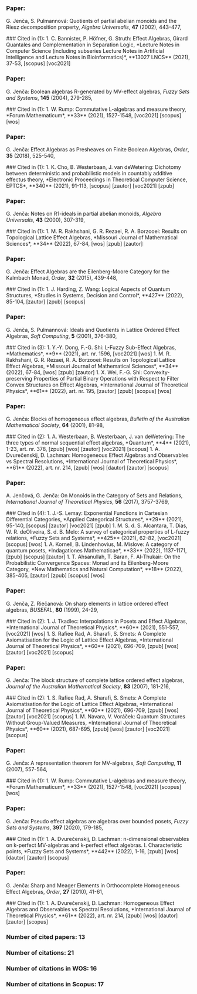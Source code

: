 <p>

### Paper:  
  G. Jenča, S. Pulmannová: Quotients of partial abelian monoids and the Riesz decomposition property,
  *Algebra Universalis*,
**47**
(2002),
443-477,

<p>  
### Cited in (1):
 1. C. Bannister, P. Höfner, G. Struth: Effect Algebras, Girard Quantales and Complementation in Separation Logic,
  *Lecture Notes in Computer Science (including subseries Lecture Notes in Artificial Intelligence and Lecture Notes in Bioinformatics)*,
**13027 LNCS**
(2021),
37-53,
[scopus] [voc2021] 
<p>

### Paper:  
  G. Jenča: Boolean algebras R-generated by MV-effect algebras,
  *Fuzzy Sets and Systems*,
**145**
(2004),
279-285,

<p>  
### Cited in (1):
 1. W. Rump: Commutative L-algebras and measure theory,
  *Forum Mathematicum*,
**33**
(2021),
1527-1548,
[voc2021] [scopus] [wos] 
<p>

### Paper:  
  G. Jenča: Effect Algebras as Presheaves on Finite Boolean Algebras,
  *Order*,
**35**
(2018),
525-540,

<p>  
### Cited in (1):
 1. K. Cho, B. Westerbaan, J. van deWetering: Dichotomy between deterministic and probabilistic models in countably additive effectus theory,
  *Electronic Proceedings in Theoretical Computer Science, EPTCS*,
**340**
(2021),
91-113,
[scopus] [zautor] [voc2021] [zpub] 
<p>

### Paper:  
  G. Jenča: Notes on R1-ideals in partial abelian monoids,
  *Algebra Universalis*,
**43**
(2000),
307-319,

<p>  
### Cited in (1):
 1. M. R. Rakhshani, G. R. Rezaei, R. A. Borzooei: Results on Topological Lattice Effect Algebras,
  *Missouri Journal of Mathematical Sciences*,
**34**
(2022),
67-84,
[wos] [zpub] [zautor] 
<p>

### Paper:  
  G. Jenča: Effect Algebras are the Eilenberg-Moore Category for the Kalmbach Monad,
  *Order*,
**32**
(2015),
439-448,

<p>  
### Cited in (1):
 1. J. Harding, Z. Wang: Logical Aspects of Quantum Structures,
  *Studies in Systems, Decision and Control*,
**427**
(2022),
85-104,
[zautor] [zpub] [scopus] 
<p>

### Paper:  
  G. Jenča, S. Pulmannová: Ideals and Quotients in Lattice Ordered Effect Algebras,
  *Soft Computing*,
**5**
(2001),
376-380,

<p>  
### Cited in (3):
 1. Y.-Y. Dong, F.-G. Shi: L-Fuzzy Sub-Effect Algebras,
  *Mathematics*,
**9**
(2021),
art. nr. 1596,
[voc2021] [wos] 
 1. M. R. Rakhshani, G. R. Rezaei, R. A. Borzooei: Results on Topological Lattice Effect Algebras,
  *Missouri Journal of Mathematical Sciences*,
**34**
(2022),
67-84,
[wos] [zpub] [zautor] 
 1. X. Wei, F.-G. Shi: Convexity-preserving Properties of Partial Binary Operations with Respect to Filter Convex Structures on Effect Algebras,
  *International Journal of Theoretical Physics*,
**61**
(2022),
art. nr. 195,
[zautor] [zpub] [scopus] [wos] 
<p>

### Paper:  
  G. Jenča: Blocks of homogeneous effect algebras,
  *Bulletin of the Australian Mathematical Society*,
**64**
(2001),
81-98,

<p>  
### Cited in (2):
 1. A. Westerbaan, B. Westerbaan, J. van deWetering: The three types of normal sequential effect algebras,
  *Quantum*,
**4**
(2021),
1-23,
art. nr. 378,
[zpub] [wos] [zautor] [voc2021] [scopus] 
 1. A. Dvurečenskij, D. Lachman: Homogeneous Effect Algebras and Observables vs Spectral Resolutions,
  *International Journal of Theoretical Physics*,
**61**
(2022),
art. nr. 214,
[zpub] [wos] [dautor] [zautor] [scopus] 
<p>

### Paper:  
  A. Jenčová, G. Jenča: On Monoids in the Category of Sets and Relations,
  *International Journal of Theoretical Physics*,
**56**
(2017),
3757-3769,

<p>  
### Cited in (4):
 1. J.-S. Lemay: Exponential Functions in Cartesian Differential Categories,
  *Applied Categorical Structures*,
**29**
(2021),
95-140,
[scopus] [zautor] [voc2021] [zpub] 
 1. M. S. d. S. Alcantara, T. Dias, W. R. deOliveira, S. d. B. Melo: A survey of categorical properties of L-fuzzy relations,
  *Fuzzy Sets and Systems*,
**425**
(2021),
62-82,
[voc2021] [scopus] [wos] 
 1. A. Kornell, B. Lindenhovius, M. Mislove: A category of quantum posets,
  *Indagationes Mathematicae*,
**33**
(2022),
1137-1171,
[zpub] [scopus] [zautor] 
 1. T. Ahsanullah, T. Baran, F. Al-Thukair: On the Probabilistic Convergence Spaces: Monad and its Eilenberg-Moore Category,
  *New Mathematics and Natural Computation*,
**18**
(2022),
385-405,
[zautor] [zpub] [scopus] [wos] 
<p>

### Paper:  
  G. Jenča, Z. Riečanová: On sharp elements in lattice ordered effect algebras,
  *BUSEFAL*,
**80**
(1999),
24-29,

<p>  
### Cited in (2):
 1. J. Tkadlec: Interpolations in Posets and Effect Algebras,
  *International Journal of Theoretical Physics*,
**60**
(2021),
551-557,
[voc2021] [wos] 
 1. S. Rafiee Rad, A. Sharafi, S. Smets: A Complete Axiomatisation for the Logic of Lattice Effect Algebras,
  *International Journal of Theoretical Physics*,
**60**
(2021),
696-709,
[zpub] [wos] [zautor] [voc2021] [scopus] 
<p>

### Paper:  
  G. Jenča: The block structure of complete lattice ordered effect algebras,
  *Journal of the Australian Mathematical Society*,
**83**
(2007),
181-216,

<p>  
### Cited in (2):
 1. S. Rafiee Rad, A. Sharafi, S. Smets: A Complete Axiomatisation for the Logic of Lattice Effect Algebras,
  *International Journal of Theoretical Physics*,
**60**
(2021),
696-709,
[zpub] [wos] [zautor] [voc2021] [scopus] 
 1. M. Navara, V. Voráček: Quantum Structures Without Group-Valued Measures,
  *International Journal of Theoretical Physics*,
**60**
(2021),
687-695,
[zpub] [wos] [zautor] [voc2021] [scopus] 
<p>

### Paper:  
  G. Jenča: A representation theorem for MV-algebras,
  *Soft Computing*,
**11**
(2007),
557-564,

<p>  
### Cited in (1):
 1. W. Rump: Commutative L-algebras and measure theory,
  *Forum Mathematicum*,
**33**
(2021),
1527-1548,
[voc2021] [scopus] [wos] 
<p>

### Paper:  
  G. Jenča: Pseudo effect algebras are algebras over bounded posets,
  *Fuzzy Sets and Systems*,
**397**
(2020),
179-185,

<p>  
### Cited in (1):
 1. A. Dvurečenskij, D. Lachman: n-dimensional observables on k-perfect MV-algebras and k-perfect effect algebras. I. Characteristic points,
  *Fuzzy Sets and Systems*,
**442**
(2022),
1-16,
[zpub] [wos] [dautor] [zautor] [scopus] 
<p>

### Paper:  
  G. Jenča: Sharp and Meager Elements in Orthocomplete Homogeneous Effect Algebras,
  *Order*,
**27**
(2010),
41-61,

<p>  
### Cited in (1):
 1. A. Dvurečenskij, D. Lachman: Homogeneous Effect Algebras and Observables vs Spectral Resolutions,
  *International Journal of Theoretical Physics*,
**61**
(2022),
art. nr. 214,
[zpub] [wos] [dautor] [zautor] [scopus] 
<p>

### Number of cited papers: 13
### Number of citations: 21
### Number of citations in WOS: 16
### Number of citations in Scopus: 17
